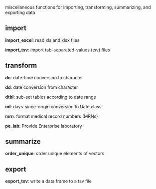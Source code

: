 miscellaneous functions for importing, transforming, summarizing, and exporting data

## import

**import_excel**: read xls and xlsx files

**import_tsv**: import tab-separated-values (tsv) files

## transform

**dc**: date-time conversion to character

**dd**: date conversion from character

**dtbl**: sub-set tables according to date range

**od**: days-since-origin conversion to Date class

**mrn**: format medical record numbers (MRNs)

**pe_lab**: Provide Enterprise laboratory

## summarize

**order_unique**: order unique elements of vectors

## export

**export_tsv**: write a data frame to a tsv file